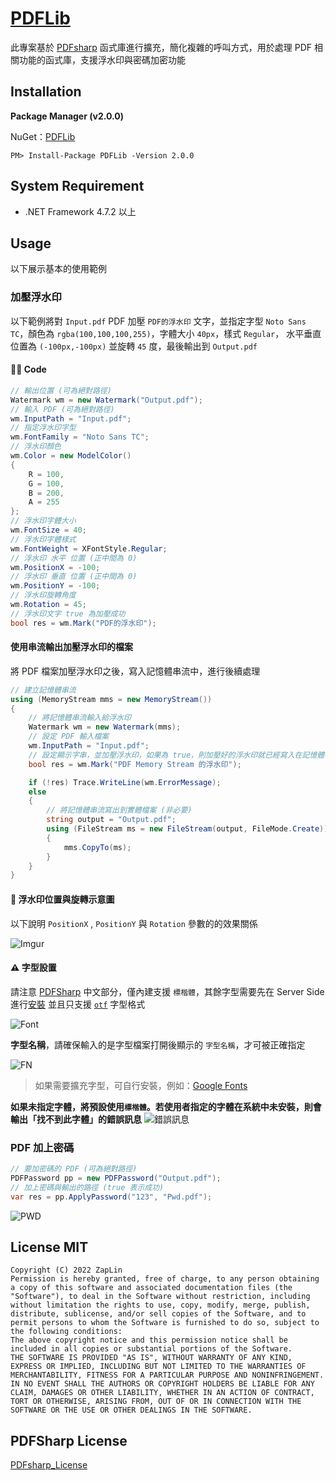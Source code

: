 # [PDFLib](https://www.nuget.org/packages/PDFLib)

此專案基於 [PDFsharp](http://www.pdfsharp.net/) 函式庫進行擴充，簡化複雜的呼叫方式，用於處理 PDF 相關功能的函式庫，支援浮水印與密碼加密功能


## Installation

**Package Manager (v2.0.0)**

NuGet：[PDFLib](https://www.nuget.org/packages/PDFLib)

```
PM> Install-Package PDFLib -Version 2.0.0
```

## System Requirement

* .NET Framework 4.7.2 以上

## Usage

以下展示基本的使用範例

### 加壓浮水印

以下範例將對 `Input.pdf` PDF 加壓 `PDF的浮水印` 文字，並指定字型 `Noto Sans TC`，顏色為 `rgba(100,100,100,255)`，字體大小 `40px`，樣式 `Regular`， 水平垂直位置為 `(-100px,-100px)` 並旋轉 `45` 度，最後輸出到 `Output.pdf`

#### 👨‍💻 Code

```csharp
// 輸出位置 (可為絕對路徑)
Watermark wm = new Watermark("Output.pdf");
// 輸入 PDF (可為絕對路徑)
wm.InputPath = "Input.pdf";
// 指定浮水印字型
wm.FontFamily = "Noto Sans TC";
// 浮水印顏色
wm.Color = new ModelColor()
{
    R = 100,
    G = 100,
    B = 200,
    A = 255
};
// 浮水印字體大小
wm.FontSize = 40;
// 浮水印字體樣式
wm.FontWeight = XFontStyle.Regular;
// 浮水印 水平 位置 (正中間為 0)
wm.PositionX = -100;
// 浮水印 垂直 位置 (正中間為 0)
wm.PositionY = -100;
// 浮水印旋轉角度
wm.Rotation = 45;
// 浮水印文字 true 為加壓成功
bool res = wm.Mark("PDF的浮水印");
```


#### 使用串流輸出加壓浮水印的檔案

將 PDF 檔案加壓浮水印之後，寫入記憶體串流中，進行後續處理

```csharp
// 建立記憶體串流
using (MemoryStream mms = new MemoryStream())
{
    // 將記憶體串流輸入給浮水印
    Watermark wm = new Watermark(mms);
    // 設定 PDF 輸入檔案
    wm.InputPath = "Input.pdf";
    // 設定顯示字串，並加壓浮水印，如果為 true，則加壓好的浮水印就已經寫入在記憶體串流中
    bool res = wm.Mark("PDF Memory Stream 的浮水印");

    if (!res) Trace.WriteLine(wm.ErrorMessage);
    else
    {
        // 將記憶體串流寫出到實體檔案 (非必要)
        string output = "Output.pdf";
        using (FileStream ms = new FileStream(output, FileMode.Create))
        {
            mms.CopyTo(ms);
        }
    }
}
```

#### 💠 浮水印位置與旋轉示意圖

以下說明 `PositionX` , `PositionY` 與 `Rotation` 參數的的效果關係

![Imgur](https://i.imgur.com/XHSHUI6.png)

#### ⚠️ 字型設置

請注意 [PDFSharp](http://www.pdfsharp.net/) 中文部分，僅內建支援 `標楷體`，其餘字型需要先在 Server Side 進行[安裝](https://support.microsoft.com/zh-tw/office/%E6%96%B0%E5%A2%9E%E5%AD%97%E5%9E%8B-b7c5f17c-4426-4b53-967f-455339c564c1) 並且只支援 [`otf`](https://zh.wikipedia.org/zh-tw/OpenType) 字型格式

![Font](https://i.imgur.com/pr52JVQ.png)


**字型名稱**，請確保輸入的是字型檔案打開後顯示的 `字型名稱`，才可被正確指定

![FN](https://i.imgur.com/QNTH6Oa.png)

> 如果需要擴充字型，可自行安裝，例如：[Google Fonts](https://fonts.google.com/)

**如果未指定字體，將預設使用`標楷體`。若使用者指定的字體在系統中未安裝，則會輸出「找不到此字體」的錯誤訊息**
![錯誤訊息](https://imgur.com/Xxq6X9W.png)

### PDF 加上密碼

```csharp
// 要加密碼的 PDF (可為絕對路徑)
PDFPassword pp = new PDFPassword("Output.pdf");
// 加上密碼與輸出的路徑 (true 表示成功)
var res = pp.ApplyPassword("123", "Pwd.pdf");
```

![PWD](https://i.imgur.com/Z90TD4g.png)


## License MIT

	Copyright (C) 2022 ZapLin
	Permission is hereby granted, free of charge, to any person obtaining a copy of this software and associated documentation files (the "Software"), to deal in the Software without restriction, including without limitation the rights to use, copy, modify, merge, publish, distribute, sublicense, and/or sell copies of the Software, and to permit persons to whom the Software is furnished to do so, subject to the following conditions:
	The above copyright notice and this permission notice shall be included in all copies or substantial portions of the Software.
	THE SOFTWARE IS PROVIDED "AS IS", WITHOUT WARRANTY OF ANY KIND, EXPRESS OR IMPLIED, INCLUDING BUT NOT LIMITED TO THE WARRANTIES OF MERCHANTABILITY, FITNESS FOR A PARTICULAR PURPOSE AND NONINFRINGEMENT. IN NO EVENT SHALL THE AUTHORS OR COPYRIGHT HOLDERS BE LIABLE FOR ANY CLAIM, DAMAGES OR OTHER LIABILITY, WHETHER IN AN ACTION OF CONTRACT, TORT OR OTHERWISE, ARISING FROM, OUT OF OR IN CONNECTION WITH THE SOFTWARE OR THE USE OR OTHER DEALINGS IN THE SOFTWARE.


## PDFSharp License

[PDFsharp_License](http://www.pdfsharp.net/PDFsharp_License.ashx)